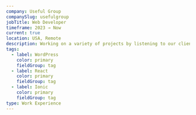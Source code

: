 ```yaml
---
company: Useful Group
companySlug: usefulgroup
jobTitle: Web Developer
timeframe: 2023 → Now
current: true
location: USA, Remote
description: Working on a variety of projects by listening to our clients’ ideas and turning them into reality, from simple websites to complex apps.
tags:
  - label: WordPress
    color: primary
    fieldGroup: tag
  - label: React
    color: primary
    fieldGroup: tag
  - label: Ionic
    color: primary
    fieldGroup: tag
type: Work Experience
---
```

